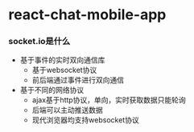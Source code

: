 # react-chat-mobile-app

### socket.io是什么
+ 基于事件的实时双向通信库
	- 基于websocket协议
	- 前后端通过事件进行双向通信
+ 基于不同的网络协议
	- ajax基于http协议，单向，实时获取数据只能轮询
	- 后端可以主动推送数据
	- 现代浏览器均支持websocket协议
